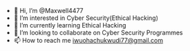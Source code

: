 - 👋 Hi, I’m @Maxwell4477
- 👀 I’m interested in Cyber Security(Ethical Hacking)
- 🌱 I’m currently learning Ethical Hacking
- 💞️ I’m looking to collaborate on Cyber Security Programmes
- 📫 How to reach me iwuohachukwudi77@gmail.com

<!---
Maxwell4477/Maxwell4477 is a ✨ special ✨ repository because its `README.md` (this file) appears on your GitHub profile.
You can click the Preview link to take a look at your changes.
--->
